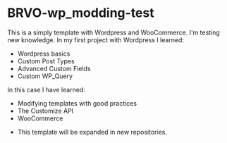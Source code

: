 # BRVO-wp_modding-test
This is a simply template with Wordpress and WooCommerce. I'm testing new knowledge.
In my first project with Wordpress I learned:
  - Wordpress basics
  - Custom Post Types
  - Advanced Custom Fields
  - Custom WP_Query
 
 
 In this case I have learned:
  - Modifying templates with good practices
  - The Customize API
  - WooCommerce

* This template will be expanded in new repositories.
